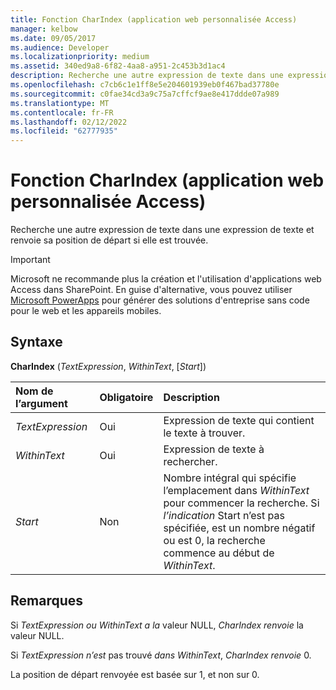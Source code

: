 ```yaml
---
title: Fonction CharIndex (application web personnalisée Access)
manager: kelbow
ms.date: 09/05/2017
ms.audience: Developer
ms.localizationpriority: medium
ms.assetid: 340ed9a8-6f82-4aa8-a951-2c453b3d1ac4
description: Recherche une autre expression de texte dans une expression de texte et renvoie sa position de départ si elle est trouvée.
ms.openlocfilehash: c7cb6c1e1ff8e5e204601939eb0f467bad37780e
ms.sourcegitcommit: c0fae34cd3a9c75a7cffcf9ae8e417ddde07a989
ms.translationtype: MT
ms.contentlocale: fr-FR
ms.lasthandoff: 02/12/2022
ms.locfileid: "62777935"
---
```

# <a name="charindex-function-access-custom-web-app"></a>Fonction CharIndex (application web personnalisée Access)

Recherche une autre expression de texte dans une expression de texte et renvoie sa position de départ si elle est trouvée.
  
> [!IMPORTANT]
> Microsoft ne recommande plus la création et l'utilisation d'applications web Access dans SharePoint. En guise d'alternative, vous pouvez utiliser [Microsoft PowerApps](https://powerapps.microsoft.com/) pour générer des solutions d'entreprise sans code pour le web et les appareils mobiles.
  
## <a name="syntax"></a>Syntaxe

**CharIndex** (*TextExpression*, *WithinText*, [*Start*])
  
|**Nom de l’argument**|**Obligatoire**|**Description**|
|:-----|:-----|:-----|
| *TextExpression*  <br/> |Oui  <br/> |Expression de texte qui contient le texte à trouver. |
| *WithinText*  <br/> |Oui  <br/> |Expression de texte à rechercher. |
| *Start*  <br/> |Non  <br/> |Nombre intégral qui spécifie l’emplacement dans *WithinText* pour commencer la recherche. Si *l’indication* Start n’est pas spécifiée, est un nombre négatif ou est 0, la recherche commence au début de *WithinText*. |

## <a name="remarks"></a>Remarques

Si *TextExpression ou* *WithinText a la*  valeur NULL, *CharIndex renvoie* la valeur NULL.
  
Si *TextExpression n’est*  pas trouvé *dans WithinText*, *CharIndex renvoie* 0.
  
La position de départ renvoyée est basée sur 1, et non sur 0.
  